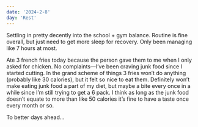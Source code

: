 ```yaml
---
date: '2024-2-8'
day: 'Rest'
---
```


Settling in pretty decently into the school + gym balance. Routine is fine overall, but just need to get more sleep for recovery. Only been managing like 7 hours at most.

Ate 3 french fries today because the person gave them to me when I only asked for chicken. No complaints—I’ve been craving junk food since I started cutting. In the grand scheme of things 3 fries won’t do anything (probably like 30 calories), but it felt so nice to eat them. Definitely won’t make eating junk food a part of my diet, but maybe a bite every once in a while since I’m still trying to get a 6 pack. I think as long as the junk food doesn’t equate to more than like 50 calories it’s fine to have a taste once every month or so.

To better days ahead…